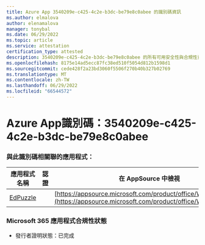 ```yaml
---
title: Azure App 3540209e-c425-4c2e-b3dc-be79e8c0abee 的識別碼資訊
ms.author: elmalova
author: elenamalova
manager: tonybal
ms.date: 06/29/2022
ms.topic: article
ms.service: attestation
certification_type: attested
description: 3540209e-c425-4c2e-b3dc-be79e8c0abee 的所有可用安全性與合規性資訊。
ms.openlocfilehash: 8175e14ad5ecc87fc38ed510f5054d812b1598d1
ms.sourcegitcommit: cede428f2a23bd3060f5506f270b40b327b02769
ms.translationtype: MT
ms.contentlocale: zh-TW
ms.lasthandoff: 06/29/2022
ms.locfileid: "66544572"
---
```

# <a name="azure-app-id-3540209e-c425-4c2e-b3dc-be79e8c0abee"></a>Azure App識別碼：3540209e-c425-4c2e-b3dc-be79e8c0abee


### <a name="apps-associated-with-this-id"></a>與此識別碼相關聯的應用程式：
| **應用程式名稱** | **認證** | **在 AppSource 中檢視** |
|--------------|---------------|-----------------------|
| [EdPuzzle](../forward/WA200003736.md) |  | [https://appsource.microsoft.com/product/office/WA200003736](https://appsource.microsoft.com/product/office/WA200003736) |

### <a name="microsoft-365-app-compliance-status"></a>Microsoft 365 應用程式合規性狀態
- 發行者證明狀態：已完成
